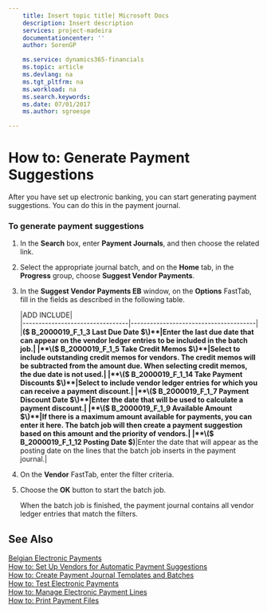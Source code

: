 ```yaml
---
    title: Insert topic title| Microsoft Docs
    description: Insert description
    services: project-madeira
    documentationcenter: ''
    author: SorenGP

    ms.service: dynamics365-financials
    ms.topic: article
    ms.devlang: na
    ms.tgt_pltfrm: na
    ms.workload: na
    ms.search.keywords:
    ms.date: 07/01/2017
    ms.author: sgroespe

---
```

# How to: Generate Payment Suggestions
After you have set up electronic banking, you can start generating payment suggestions. You can do this in the payment journal.  
  
### To generate payment suggestions  
  
1.  In the **Search** box, enter **Payment Journals**, and then choose the related link.  
  
2.  Select the appropriate journal batch, and on the **Home** tab, in the **Progress** group, choose **Suggest Vendor Payments**.  
  
3.  In the **Suggest Vendor Payments EB**  window, on the **Options** FastTab, fill in the fields as described in the following table.  
  
    |ADD INCLUDE<!--[!INCLUDE[bp_tablefield](../../includes/bp_tabledescription_md.md)]-->|  
    |---------------------------------|---------------------------------------|  
    |**\($ B\_2000019\_F\_1\_3 Last Due Date $\)**|Enter the last due date that can appear on the vendor ledger entries to be included in the batch job.|  
    |**\($ B\_2000019\_F\_1\_5 Take Credit Memos $\)**|Select to include outstanding credit memos for vendors. The credit memos will be subtracted from the amount due. When selecting credit memos, the due date is not used.|  
    |**\($ B\_2000019\_F\_1\_14 Take Payment Discounts $\)**|Select to include vendor ledger entries for which you can receive a payment discount.|  
    |**\($ B\_2000019\_F\_1\_7 Payment Discount Date $\)**|Enter the date that will be used to calculate a payment discount.|  
    |**\($ B\_2000019\_F\_1\_9 Available Amount $\)**|If there is a maximum amount available for payments, you can enter it here. The batch job will then create a payment suggestion based on this amount and the priority of vendors.|  
    |**\($ B\_2000019\_F\_1\_12 Posting Date $\)**|Enter the date that will appear as the posting date on the lines that the batch job inserts in the payment journal.|  
  
4.  On the **Vendor** FastTab, enter the filter criteria.  
  
5.  Choose the **OK** button to start the batch job.  
  
     When the batch job is finished, the payment journal contains all vendor ledger entries that match the filters.  
  
## See Also  
 [Belgian Electronic Payments](belgian-electronic-payments.md)   
 [How to: Set Up Vendors for Automatic Payment Suggestions](how-to-set-up-vendors-for-automatic-payment-suggestions.md)   
 [How to: Create Payment Journal Templates and Batches](how-to-create-payment-journal-templates-and-batches.md)   
 [How to: Test Electronic Payments](how-to-test-electronic-payments.md)   
 [How to: Manage Electronic Payment Lines](how-to-manage-electronic-payment-lines.md)   
 [How to: Print Payment Files](how-to-print-payment-files.md)